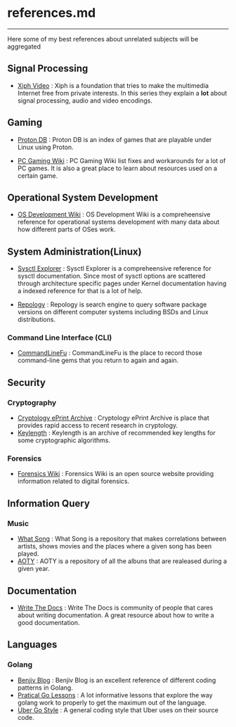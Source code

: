 # references.md
---------------
Here some of my best references about unrelated subjects will be aggregated

## Signal Processing
- [Xiph Video](xiph.org/video)
: Xiph is a foundation that tries to make the multimedia Internet free from
private interests. In this series they explain a **lot** about signal
processing, audio and video encodings.

## Gaming
- [Proton DB](https://www.protondb.com/)
: Proton DB is an index of games that are playable under Linux using
Proton.

- [PC Gaming Wiki](https://www.pcgamingwiki.com/)
: PC Gaming Wiki list fixes and workarounds for a lot of PC games. It is also
a great place to learn about resources used on a certain game.

## Operational System Development
- [OS Development Wiki](https://wiki.osdev.org/)
: OS Development Wiki is a compreheensive reference for operational systems
development with many data about how different parts of OSes work.

## System Administration(Linux)
- [Sysctl Explorer](https://sysctl-explorer.net/)
: Sysctl Explorer is a compreheensive reference for sysctl documentation. Since
most of sysctl options are scattered through architecture specific pages under
Kernel documentation having a indexed reference for that is a lot of help.

- [Repology](https://repology.org/)
: Repology is search engine to query software package versions on different
computer systems including BSDs and Linux distributions.

### Command Line Interface (CLI)
- [CommandLineFu](https://commandlinefu.com)
: CommandLineFu is the place to record those command-line gems 
that you return to again and again.

## Security

### Cryptography
- [Cryptology ePrint Archive](https://eprint.iacr.org/)
: Cryptology ePrint Archive is place that provides rapid access to recent research in cryptology.
- [Keylength](https://www.keylength.com/)
: Keylength is an archive of recommended key lengths for some cryptographic
algorithms.

### Forensics
- [Forensics Wiki](https://forensics.wiki/)
: Forensics Wiki is an open source website providing information related to digital forensics.

## Information Query
### Music
- [What Song](https://what-song.com)
: What Song is a repository that makes correlations between artists, shows
movies and the places where a given song has been played.
- [AOTY](https://www.albumoftheyear.org/)
: AOTY is a repository of all the albuns that are realeased during a given
year.

## Documentation
- [Write The Docs](https://www.writethedocs.org/)
: Write The Docs is community of people that cares about writing
documentation. A great resource about how to write a good documentation.

## Languages

### Golang
- [Benjiv Blog](https://benjiv.com/)
: Benjiv Blog is an excellent reference of different coding patterns in Golang.
- [Pratical Go Lessons](https://www.practical-go-lessons.com/)
: A lot informative lessons that explore the way golang work to properly
to get the maximum out of the language.
- [Uber Go Style](https://github.com/uber-go/guide)
: A general coding style that Uber uses on their source code.
